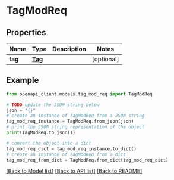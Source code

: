 # TagModReq


## Properties

Name | Type | Description | Notes
------------ | ------------- | ------------- | -------------
**tag** | [**Tag**](Tag.md) |  | [optional] 

## Example

```python
from openapi_client.models.tag_mod_req import TagModReq

# TODO update the JSON string below
json = "{}"
# create an instance of TagModReq from a JSON string
tag_mod_req_instance = TagModReq.from_json(json)
# print the JSON string representation of the object
print(TagModReq.to_json())

# convert the object into a dict
tag_mod_req_dict = tag_mod_req_instance.to_dict()
# create an instance of TagModReq from a dict
tag_mod_req_from_dict = TagModReq.from_dict(tag_mod_req_dict)
```
[[Back to Model list]](../README.md#documentation-for-models) [[Back to API list]](../README.md#documentation-for-api-endpoints) [[Back to README]](../README.md)


